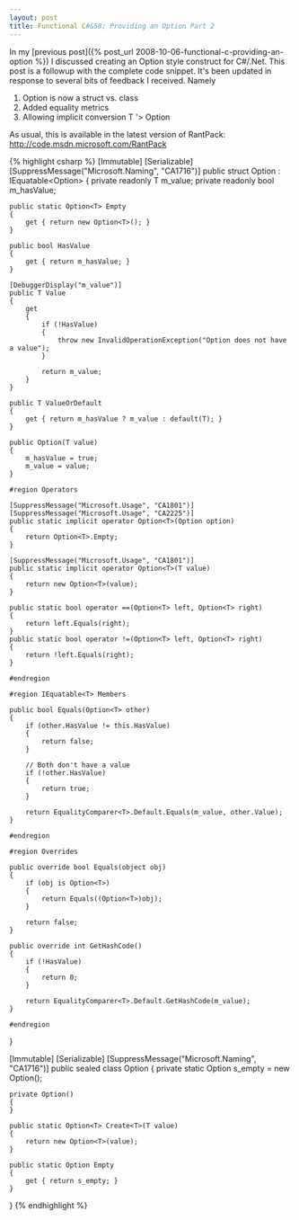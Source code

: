 ```yaml
---
layout: post
title: Functional C#&58; Providing an Option Part 2
---
```

In my [previous post]({% post_url 2008-10-06-functional-c-providing-an-option %}) I discussed creating an Option style construct for C#/.Net. This post is a followup with the complete code snippet. It's been updated in response to several bits of feedback I received. Namely

  1. Option is now a struct vs. class 
  2. Added equality metrics 
  3. Allowing implicit conversion T '> Option<T>

As usual, this is available in the latest version of RantPack: <http://code.msdn.microsoft.com/RantPack>

{% highlight csharp %}
[Immutable]
[Serializable]
[SuppressMessage("Microsoft.Naming", "CA1716")]
public struct Option<T> : IEquatable<Option<T>>
{
    private readonly T m_value;
    private readonly bool m_hasValue;

    public static Option<T> Empty
    {
        get { return new Option<T>(); }
    }

    public bool HasValue
    {
        get { return m_hasValue; }
    }

    [DebuggerDisplay("m_value")]
    public T Value
    {
        get
        {
            if (!HasValue)
            {
                throw new InvalidOperationException("Option does not have a value");
            }

            return m_value;
        }
    }

    public T ValueOrDefault
    {
        get { return m_hasValue ? m_value : default(T); }
    }

    public Option(T value)
    {
        m_hasValue = true;
        m_value = value;
    }

    #region Operators

    [SuppressMessage("Microsoft.Usage", "CA1801")]
    [SuppressMessage("Microsoft.Usage", "CA2225")]
    public static implicit operator Option<T>(Option option)
    {
        return Option<T>.Empty;
    }

    [SuppressMessage("Microsoft.Usage", "CA1801")]
    public static implicit operator Option<T>(T value)
    {
        return new Option<T>(value);
    }

    public static bool operator ==(Option<T> left, Option<T> right)
    {
        return left.Equals(right);
    }
    public static bool operator !=(Option<T> left, Option<T> right)
    {
        return !left.Equals(right);
    }

    #endregion

    #region IEquatable<T> Members

    public bool Equals(Option<T> other)
    {
        if (other.HasValue != this.HasValue)
        {
            return false;
        }

        // Both don't have a value
        if (!other.HasValue)
        {
            return true;
        }

        return EqualityComparer<T>.Default.Equals(m_value, other.Value);
    }

    #endregion

    #region Overrides

    public override bool Equals(object obj)
    {
        if (obj is Option<T>)
        {
            return Equals((Option<T>)obj);
        }

        return false;
    }

    public override int GetHashCode()
    {
        if (!HasValue)
        {
            return 0;
        }

        return EqualityComparer<T>.Default.GetHashCode(m_value);
    }

    #endregion
}

[Immutable]
[Serializable]
[SuppressMessage("Microsoft.Naming", "CA1716")]
public sealed class Option
{
    private static Option s_empty = new Option();

    private Option()
    {
    }

    public static Option<T> Create<T>(T value)
    {
        return new Option<T>(value);
    }

    public static Option Empty
    {
        get { return s_empty; }
    }
}
{% endhighlight %}

